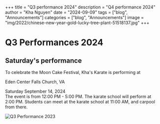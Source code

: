 +++
title = "Q3 performance 2024"
description = "Q4 performance 2024"
author = "Kha Nguyen"
date = "2024-09-09"
tags = ["blog", "Announcements"]
categories = ["blog", "Announcements"]
image =  "img/2022/chinese-new-year-gold-lucky-tree-plant-51518137.jpg"
+++


# Q3 Performances 2024

## Saturday's performance
To celebrate the Moon Cake Festival, Kha's Karate is performing at   

Eden Center
Falls Church, VA

Saturday September 14, 2024  
The event is from 12:00 PM - 5:00 PM. The karate school will perform at 2:00 PM. Students can meet at the karate school at 11:00 AM, and carpool from there.

![Q3 Performance 2023](/img/IMG_2360.jpg)


